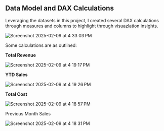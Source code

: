 
## Data Model and DAX Calculations

Leveraging the datasets in this project, I created several DAX calculations through measures and columns to highlight through visuazlation insights. 




![Screenshot 2025-02-09 at 4 33 03 PM](https://github.com/user-attachments/assets/455f55ee-1eea-4555-a499-623ff3cfaf46)

 
Some calculations are as outlined: 

**Total Revenue** 
  
![Screenshot 2025-02-09 at 4 19 17 PM](https://github.com/user-attachments/assets/c660196f-3e00-4e23-a16e-9cb85ba9f75f)

     

**YTD Sales**
 
![Screenshot 2025-02-09 at 4 19 26 PM](https://github.com/user-attachments/assets/55d05d30-3871-4885-b473-976cdd163c59)

 
 
 
**Total Cost**

![Screenshot 2025-02-09 at 4 18 57 PM](https://github.com/user-attachments/assets/81aab9f7-6884-4acd-b356-1bf488a6af82)

 

 
Previous Month Sales 

![Screenshot 2025-02-09 at 4 18 31 PM](https://github.com/user-attachments/assets/433cc388-6d57-4169-9685-8042f6e12f19)

 
